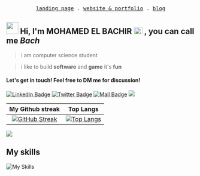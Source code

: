 <p align="center">
  <samp>
    <a href="https://bachdev.vercel.app" target='_blank'>landing page</a> .
        <a href="https://bachdev.vercel.app" target='_blank'>website & portfolio</a> .
    <a href="https://bachdev.vercel.app/blog" target='_blank'>blog</a> 
  </samp>
</p>
<!--<img width=100% src="https://capsule-render.vercel.app/api?type=waving&color=2AA1EA&height=125&section=header"/>-->

<h2 class="flex"><img src="https://tva1.sinaimg.cn/large/e6c9d24egy1h1571l0uucg205k05egri.gif" width="32" />&nbsp;Hi, I'm MOHAMED EL BACHIR <img src='https://github.com/yammadev/flag-icons/blob/master/png/CM@2x.png?raw=true' width='23' height='18'> , you can call me <i>Bach</i></h2>

> i am computer science student

> i like to build **software** and **game** it's **fun**

####  Let's get in touch! Feel free to DM me for discussion!

[![Linkedin Badge](https://img.shields.io/badge/-MOHAMED%20EL%20BACHIR-0e76a8?style=flat&labelColor=0e76a8&logo=linkedin&logoColor=white)](https://www.linkedin.com/in/mohamed-el-bachir)
[![Twitter Badge](https://img.shields.io/badge/-@Mohamed_El_BN-1ca0f1?style=flat&labelColor=1ca0f1&logo=x&logoColor=white&link=https://twitter.com/Mohamed_El_BN)](https://twitter.com/Mohamed_El_BN) 
[![Mail Badge](https://img.shields.io/badge/-mohamedelbachirboubanganadakou@gmail.com-c0392b?style=flat&labelColor=c0392b&logo=gmail&logoColor=white)](mailto:mohamedelbachirboubanganadakou@gmail.com)
[![](https://img.shields.io/github/followers/mohamedelbachir?label=GitHub%20Followers)](https://github.com/mohamedelbachir)
<br />

<!---[![Daniel's github stats](https://github-stats-me.vercel.app/api?username=mohamedelbachir&show_icons=true&theme=radical)](https://github.com/mohamedelbachir/github-readme-stats)-->
|                             My Github streak                                                                        |                                             Top Langs                                                      |
| :----------------------------------------------------------------------------------------------------------------: | :-------------------------------------------------------------------------------------------------------------: |
|[![GitHub Streak](https://streak-stats.demolab.com?user=mohamedelbachir&theme=dark)](https://github.com/mohamedelbachir/scheduler) | [![Top Langs](https://github-readme-stats.vercel.app/api/top-langs/?username=mohamedelbachir&layout=compact&theme=github_dark)](https://github.com/mohamedelbachir/github-readme-stats) |


[![](https://komarev.com/ghpvc/?username=mohamedelbachir&color=blue&label=Profile%20Views)](https://github.com/mohamedelbachir)

## My skills
![My Skills](https://skillicons.dev/icons?i=cpp,c,js,ts,astro,git,cmake,vite,materialui,markdown,firebase,tailwind,github,react,html,css,jquery,py,vercel,sass,vscode,styledcomponents,nodejs&perline=15)

<!--<img width=100% src="https://capsule-render.vercel.app/api?type=waving&color=2AA1EA&height=125&section=footer"/>-->
<!---
mohamedelbachir/mohamedelbachir is a ✨ special ✨ repository because its `README.md` (this file) appears on your GitHub profile.
You can click the Preview link to take a look at your changes.
--->
